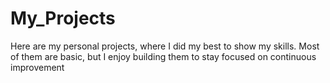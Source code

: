 # My_Projects
Here are my personal projects, where I did my best to show my skills. Most of them are basic, but I enjoy building them to stay focused on continuous improvement
